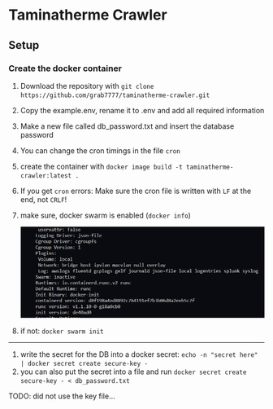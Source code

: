 # Taminatherme Crawler

## Setup

### Create the docker container

1. Download the repository with `git clone https://github.com/grab7777/taminatherme-crawler.git`
1. Copy the example.env, rename it to .env and add all required information
1. Make a new file called db_password.txt and insert the database password
1. You can change the cron timings in the file `cron`
1. create the container with `docker image build -t taminatherme-crawler:latest .`
1. If you get `cron` errors: Make sure the cron file is written with `LF` at the end, not `CRLF`!
1. make sure, docker swarm is enabled (`docker info`)

   ![docker info](image.png)

1. if not: `docker swarm init`

---

1. write the secret for the DB into a docker secret: `echo -n "secret here" | docker secret create secure-key - `
1. you can also put the secret into a file and run `docker secret create secure-key - < db_password.txt`

TODO: did not use the key file...
